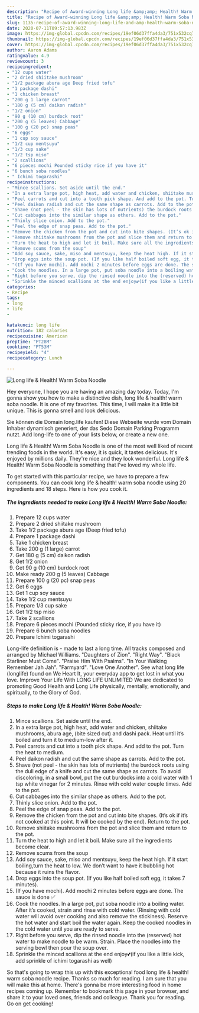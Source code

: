 ```yaml
---
description: "Recipe of Award-winning Long life &amp;amp; Health! Warm Soba Noodle"
title: "Recipe of Award-winning Long life &amp;amp; Health! Warm Soba Noodle"
slug: 1135-recipe-of-award-winning-long-life-and-amp-health-warm-soba-noodle
date: 2020-07-11T09:57:13.983Z
image: https://img-global.cpcdn.com/recipes/19ef06d37ffa4da3/751x532cq70/long-life-health-warm-soba-noodle-recipe-main-photo.jpg
thumbnail: https://img-global.cpcdn.com/recipes/19ef06d37ffa4da3/751x532cq70/long-life-health-warm-soba-noodle-recipe-main-photo.jpg
cover: https://img-global.cpcdn.com/recipes/19ef06d37ffa4da3/751x532cq70/long-life-health-warm-soba-noodle-recipe-main-photo.jpg
author: Aaron Adams
ratingvalue: 4.9
reviewcount: 3
recipeingredient:
- "12 cups water"
- "2 dried shiitake mushroom"
- "1/2 package abura age Deep fried tofu"
- "1 package dashi"
- "1 chicken breast"
- "200 g 1 large carrot"
- "180 g (5 cm) daikon radish"
- "1/2 onion"
- "90 g (10 cm) burdock root"
- "200 g (5 leaves) Cabbage"
- "100 g (20 pc) snap peas"
- "6 eggs"
- "1 cup soy sauce"
- "1/2 cup mentsuyu"
- "1/3 cup sake"
- "1/2 tsp miso"
- "2 scallions"
- "6 pieces mochi Pounded sticky rice if you have it"
- "6 bunch soba noodles"
- " Ichimi togarashi"
recipeinstructions:
- "Mince scallions. Set aside until the end."
- "In a extra large pot, high heat, add water and chicken, shiitake mushrooms, abura age, (bite sized cut) and dashi pack. Heat until it’s boiled and turn it to medium-low after it."
- "Peel carrots and cut into a tooth pick shape. And add to the pot. Turn the heat to medium."
- "Peel daikon radish and cut the same shape as carrots. Add to the pot."
- "Shave (not peel - the skin has lots of nutrients) the burdock roots using the dull edge of a knife and cut the same shape as carrots. To avoid discoloring, in a small bowl, put the cut burdocks into a cold water with 1 tsp white vinegar for 2 minutes. Rinse with cold water couple times. Add to the pot."
- "Cut cabbages into the similar shape as others. Add to the pot."
- "Thinly slice onion. Add to the pot."
- "Peel the edge of snap peas. Add to the pot."
- "Remove the chicken from the pot and cut into bite shapes. (It’s ok if it’s not cooked at this point. It will be cooked by the end). Return to the pot."
- "Remove shiitake mushrooms from the pot and slice them and return to the pot."
- "Turn the heat to high and let it boil. Make sure all the ingredients become clear."
- "Remove scums from the soup"
- "Add soy sauce, sake, miso and mentsuyu, keep the heat high. If it start boiling,turn the heat to low. We don’t want to have it bubbling hot because it ruins the flavor."
- "Drop eggs into the soup pot. (If you like half boiled soft egg, it takes 7 minutes)."
- "(If you have mochi). Add mochi 2 minutes before eggs are done. The sauce is done ✅"
- "Cook the noodles. In a large pot, put soba noodle into a boiling water. After it’s cooked, strain and rinse with cold water. (Rinsing with cold water will avoid over cooking and also remove the stickiness). Reserve the hot water and start boil the water again. Keep the cooked noodles in the cold water until you are ready to serve."
- "Right before you serve, dip the rinsed noodle into the (reserved) hot water to make noodle to be warm. Strain. Place the noodles into the serving bowl then pour the soup over."
- "Sprinkle the minced scallions at the end enjoy💕(if you like a little kick, add sprinkle of ichimi togarashi as well)"
categories:
- Recipe
tags:
- long
- life
- 

katakunci: long life  
nutrition: 182 calories
recipecuisine: American
preptime: "PT28M"
cooktime: "PT53M"
recipeyield: "4"
recipecategory: Lunch

---
```



![Long life &amp; Health! Warm Soba Noodle](https://img-global.cpcdn.com/recipes/19ef06d37ffa4da3/751x532cq70/long-life-health-warm-soba-noodle-recipe-main-photo.jpg)

Hey everyone, I hope you are having an amazing day today. Today, I'm gonna show you how to make a distinctive dish, long life &amp; health! warm soba noodle. It is one of my favorites. This time, I will make it a little bit unique. This is gonna smell and look delicious.

Sie können die Domain long.life kaufen! Diese Webseite wurde vom Domain Inhaber dynamisch generiert, der das Sedo Domain Parking Programm nutzt. Add long-life to one of your lists below, or create a new one.

Long life &amp; Health! Warm Soba Noodle is one of the most well liked of recent trending foods in the world. It's easy, it is quick, it tastes delicious. It's enjoyed by millions daily. They're nice and they look wonderful. Long life &amp; Health! Warm Soba Noodle is something that I've loved my whole life.


To get started with this particular recipe, we have to prepare a few components. You can cook long life &amp; health! warm soba noodle using 20 ingredients and 18 steps. Here is how you cook it.

<!--inarticleads1-->

##### The ingredients needed to make Long life &amp; Health! Warm Soba Noodle:

1. Prepare 12 cups water
1. Prepare 2 dried shiitake mushroom
1. Take 1/2 package abura age (Deep fried tofu)
1. Prepare 1 package dashi
1. Take 1 chicken breast
1. Take 200 g (1 large) carrot
1. Get 180 g (5 cm) daikon radish
1. Get 1/2 onion
1. Get 90 g (10 cm) burdock root
1. Make ready 200 g (5 leaves) Cabbage
1. Prepare 100 g (20 pc) snap peas
1. Get 6 eggs
1. Get 1 cup soy sauce
1. Take 1/2 cup mentsuyu
1. Prepare 1/3 cup sake
1. Get 1/2 tsp miso
1. Take 2 scallions
1. Prepare 6 pieces mochi (Pounded sticky rice, if you have it)
1. Prepare 6 bunch soba noodles
1. Prepare  Ichimi togarashi


Long-life definition is - made to last a long time. All tracks composed and arranged by Michael Williams. &#34;Daughters of Zion&#34;. &#34;Right Way&#34;. &#34;Black Starliner Must Come&#34;. &#34;Praise Him With Psalms&#34;. &#34;In Your Walking Remember Jah Jah&#34;. &#34;Farmyard&#34;. &#34;Love One Another&#34;. See what long life (longlife) found on We Heart It, your everyday app to get lost in what you love. Improve Your Life With LONG LIFE UNLIMITED We are dedicated to promoting Good Health and Long Life physically, mentally, emotionally, and spiritually, to the Glory of God. 

<!--inarticleads2-->

##### Steps to make Long life &amp; Health! Warm Soba Noodle:

1. Mince scallions. Set aside until the end.
1. In a extra large pot, high heat, add water and chicken, shiitake mushrooms, abura age, (bite sized cut) and dashi pack. Heat until it’s boiled and turn it to medium-low after it.
1. Peel carrots and cut into a tooth pick shape. And add to the pot. Turn the heat to medium.
1. Peel daikon radish and cut the same shape as carrots. Add to the pot.
1. Shave (not peel - the skin has lots of nutrients) the burdock roots using the dull edge of a knife and cut the same shape as carrots. To avoid discoloring, in a small bowl, put the cut burdocks into a cold water with 1 tsp white vinegar for 2 minutes. Rinse with cold water couple times. Add to the pot.
1. Cut cabbages into the similar shape as others. Add to the pot.
1. Thinly slice onion. Add to the pot.
1. Peel the edge of snap peas. Add to the pot.
1. Remove the chicken from the pot and cut into bite shapes. (It’s ok if it’s not cooked at this point. It will be cooked by the end). Return to the pot.
1. Remove shiitake mushrooms from the pot and slice them and return to the pot.
1. Turn the heat to high and let it boil. Make sure all the ingredients become clear.
1. Remove scums from the soup
1. Add soy sauce, sake, miso and mentsuyu, keep the heat high. If it start boiling,turn the heat to low. We don’t want to have it bubbling hot because it ruins the flavor.
1. Drop eggs into the soup pot. (If you like half boiled soft egg, it takes 7 minutes).
1. (If you have mochi). Add mochi 2 minutes before eggs are done. The sauce is done ✅
1. Cook the noodles. In a large pot, put soba noodle into a boiling water. After it’s cooked, strain and rinse with cold water. (Rinsing with cold water will avoid over cooking and also remove the stickiness). Reserve the hot water and start boil the water again. Keep the cooked noodles in the cold water until you are ready to serve.
1. Right before you serve, dip the rinsed noodle into the (reserved) hot water to make noodle to be warm. Strain. Place the noodles into the serving bowl then pour the soup over.
1. Sprinkle the minced scallions at the end enjoy💕(if you like a little kick, add sprinkle of ichimi togarashi as well)




So that's going to wrap this up with this exceptional food long life &amp; health! warm soba noodle recipe. Thanks so much for reading. I am sure that you will make this at home. There's gonna be more interesting food in home recipes coming up. Remember to bookmark this page in your browser, and share it to your loved ones, friends and colleague. Thank you for reading. Go on get cooking!
